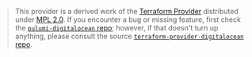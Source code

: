 > This provider is a derived work of the [Terraform Provider](https://github.com/digitalocean/terraform-provider-digitalocean)
> distributed under [MPL 2.0](https://www.mozilla.org/en-US/MPL/2.0/). If you encounter a bug or missing feature,
> first check the [`pulumi-digitalocean` repo](https://github.com/pulumi/pulumi-digitalocean/issues); however, if that doesn't turn up anything,
> please consult the source [`terraform-provider-digitalocean` repo](https://github.com/digitalocean/terraform-provider-digitalocean/issues).